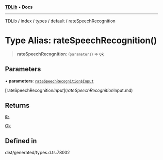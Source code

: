 [**TDLib**](../../../../../../README.md) • **Docs**

***

[TDLib](../../../../../../modules.md) / [index](../../../../../README.md) / [types](../../../README.md) / [default](../README.md) / rateSpeechRecognition

# Type Alias: rateSpeechRecognition()

> **rateSpeechRecognition**: (`parameters`) => [`Ok`](Ok.md)

## Parameters

• **parameters**: [`rateSpeechRecognition$Input`](rateSpeechRecognition$Input.md)

[rateSpeechRecognition$Input](rateSpeechRecognition$Input.md)

## Returns

[`Ok`](Ok.md)

[Ok](Ok.md)

## Defined in

dist/generated/types.d.ts:78002
